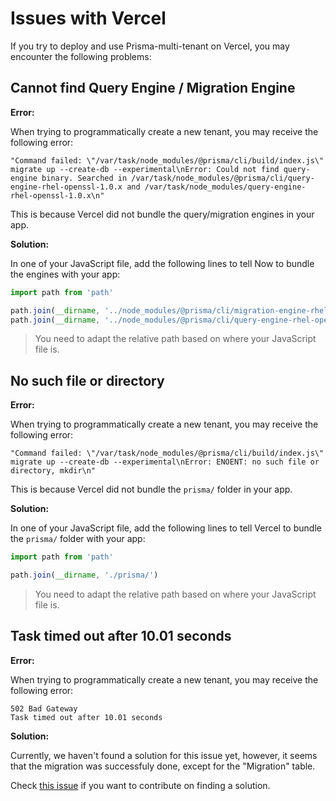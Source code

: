 # Issues with Vercel

If you try to deploy and use Prisma-multi-tenant on Vercel, you may encounter the following problems:

## Cannot find Query Engine / Migration Engine

**Error:**

When trying to programmatically create a new tenant, you may receive the following error:

```
"Command failed: \"/var/task/node_modules/@prisma/cli/build/index.js\" migrate up --create-db --experimental\nError: Could not find query-engine binary. Searched in /var/task/node_modules/@prisma/cli/query-engine-rhel-openssl-1.0.x and /var/task/node_modules/query-engine-rhel-openssl-1.0.x\n"
```

This is because Vercel did not bundle the query/migration engines in your app.

**Solution:**

In one of your JavaScript file, add the following lines to tell Now to bundle the engines with your app:

```js
import path from 'path'

path.join(__dirname, '../node_modules/@prisma/cli/migration-engine-rhel-openssl-1.0.x')
path.join(__dirname, '../node_modules/@prisma/cli/query-engine-rhel-openssl-1.0.x')
```

> You need to adapt the relative path based on where your JavaScript file is.

## No such file or directory

**Error:**

When trying to programmatically create a new tenant, you may receive the following error:

```
"Command failed: \"/var/task/node_modules/@prisma/cli/build/index.js\" migrate up --create-db --experimental\nError: ENOENT: no such file or directory, mkdir\n"
```

This is because Vercel did not bundle the `prisma/` folder in your app.

**Solution:**

In one of your JavaScript file, add the following lines to tell Vercel to bundle the `prisma/` folder with your app:

```js
import path from 'path'

path.join(__dirname, './prisma/')
```

> You need to adapt the relative path based on where your JavaScript file is.

## Task timed out after 10.01 seconds

**Error:**

When trying to programmatically create a new tenant, you may receive the following error:

```
502 Bad Gateway
Task timed out after 10.01 seconds
```

**Solution:**

Currently, we haven't found a solution for this issue yet, however, it seems that the migration was successfuly done, except for the "Migration" table.

Check [this issue](https://github.com/Errorname/prisma-multi-tenant/issues/28) if you want to contribute on finding a solution.
